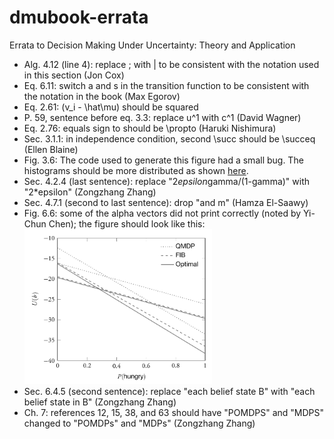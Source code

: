 # dmubook-errata
Errata to Decision Making Under Uncertainty: Theory and Application

* Alg. 4.12 (line 4): replace ; with | to be consistent with the notation used in this section (Jon Cox)
* Eq. 6.11: switch a and s in the transition function to be consistent with the notation in the book (Max Egorov)
* Eq. 2.61: (v_i - \hat\mu) should be squared
* P. 59, sentence before eq. 3.3: replace u^1 with c^1 (David Wagner)
* Eq. 2.76: equals sign to should be \propto (Haruki Nishimura)
* Sec. 3.1.1: in independence condition, second \succ should be \succeq (Ellen Blaine)
* Fig. 3.6: The code used to generate this figure had a small bug. The histograms should be more distributed as shown [here](http://nbviewer.jupyter.org/github/sisl/aa228-notebook/blob/master/07-Games.ipynb).
* Sec. 4.2.4 (last sentence): replace "2*epsilon*gamma/(1-gamma)" with "2*epsilon" (Zongzhang Zhang)
* Sec. 4.7.1 (second to last sentence): drop "and m" (Hamza El-Saawy)
* Fig. 6.6: some of the alpha vectors did not print correctly (noted by Yi-Chun Chen); the figure should look like this: <img src="alphavectors.png" alt="fig.6.6" width="300">
* Sec. 6.4.5 (second sentence): replace "each belief state B" with "each belief state in B" (Zongzhang Zhang)
* Ch. 7: references 12, 15, 38, and 63 should have "POMDPS" and "MDPS" changed to "POMDPs" and "MDPs" (Zongzhang Zhang)
